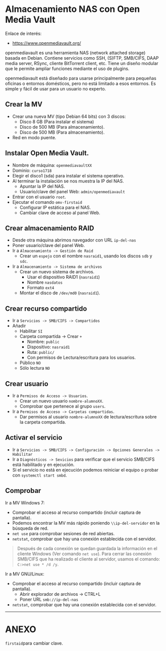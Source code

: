 

# Almacenamiento NAS con Open Media Vault

Enlace de interés:
* https://www.openmediavault.org/

openmediavault es una herramienta NAS (network attached storage) basada en Debian.
Contiene servicios como SSH, (S)FTP, SMB/CIFS, DAAP media server, RSync, cliente
BitTorrent client, etc. Tiene un diseño modular que le permite ampliar funciones
mediante el uso de plugins.

openmediavault está diseñado para usarse principalmente para pequeñas oficinas o
entornos domésticos, pero no está limitado a esos entornos.
Es simple y fácil de usar para un usuario no experto.

## Crear la MV

* Crear una nueva MV (tipo Debian 64 bits) con 3 discos:
    * Disco 8 GB (Para instalar el sistema)
    * Disco de 500 MB (Para almacenamiento).
    * Disco de 500 MB (Para almacenamiento).
* Red en modo puente.

## Instalar Open Media Vault.

* Nombre de máquina: `openmediavaultXX`
* Dominio: `curso1718`
* Elegir el disco1 (sda) para instalar el sistema operativo.
* Al terminar la instalación se nos muestra la IP del NAS.
    * Apuntar la IP del NAS.
    * Usuario/clave del panel Web: `admin/openmediavault`
* Entrar con el usuario `root`.
* Ejecutar el comando `omv-firstaid`
    * Configurar IP estática para el NAS.
    * Cambiar clave de acceso al panel Web.

## Crear almacenamiento RAID

* Desde otra máquina abrimos navegador con URL `ip-del-nas`
* Poner usuario/clave del panel Web.
* Ir a `Almacenamiento -> Gestión de Raid`
    * Crear un `espejo` con el nombre `nasraid1`, usando los discos `sdb` y `sdc`.
* Ir a `Almacenamiento -> Sistema de archivos`
    * Crear un nuevo sistema de archivos.
        * Usar el dispositivo RAID1 (`nasraid1`)
        * Nombre `nasdatos`
        * Formato `ext4`
    * Montar el disco de `/dev/md0` (`nasraid1`).

## Crear recurso compartido

* Ir a `Servicios -> SMB/CIFS -> Compartidos`
* Añadir
    * Habilitar `SI`
    * Carpeta compartida -> Crear `+`
        * Nombre: `public`
        * Dispositivo: `nasraid1`
        * Ruta: `public/`
        * Con permisos de Lectura/escritura para los usuarios.
    * Público `NO`
    * Sólo lectura `NO`

## Crear usuario

* Ir a `Permisos de Acceso -> Usuarios`.
    * Crear un nuevo usuario `nombre-alumnoXX`.
    * Comprobar que pertenece al grupo `users`.
* Ir a `Permisos de Acceso -> Carpetas compartidas`.
    * Dar permisos al usuario `nombre-alumnoXX` de lectura/escritura sobre la carpeta compartida.

## Activar el servicio

* Ir a `Servicios -> SMB/CIFS -> Configuración -> Opciones Generales -> Habilitar`
* Ir a `Diagnósticos -> Sevicios` para verificar que el servicio SMB/CIFS está habilitado y en ejecución.
* Si el servicio no está en ejecución podemos reiniciar el equipo o probar con `systemctl start smbd`.

## Comprobar

Ir a MV Windows 7:
* Comprobar el acceso al recurso compartido (incluir captura de pantalla).
* Podemos encontrar la MV más rápido poniendo `\\ip-del-servidor` en la búsqueda de red.
* `net use` para comprobar sesiones de red abiertas.
* `netstat`, comprobar que hay una conexión establecida con el servidor.

> Después de cada conexión se quedan guardada la información en el cliente Windows (Ver comando `net use`).
> Para cerrar las conexión SMB/CIFS que ha realizado el cliente al servidor, usamos el comando: `C:>net use * /d /y`.

Ir a MV GNU/Linux:
* Comprobar el acceso al recurso compartido  (incluir captura de pantalla).
    * Abrir explorador de archivos -> CTRL+L
    * Poner URL `smb://ip-del-nas`
* `netstat`, comprobar que hay una conexión establecida con el servidor.

---

# ANEXO

`firstaid`para cambiar clave.
